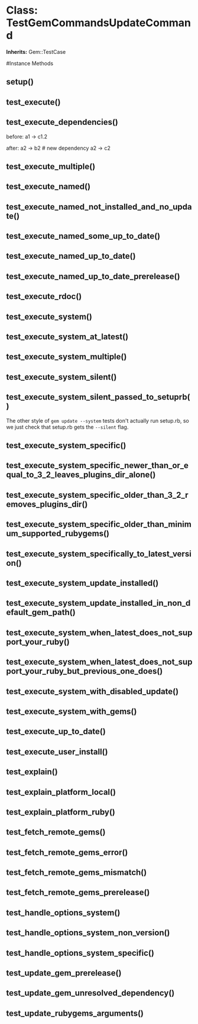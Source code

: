 # Class: TestGemCommandsUpdateCommand
**Inherits:** Gem::TestCase
    




#Instance Methods
## setup() [](#method-i-setup)

## test_execute() [](#method-i-test_execute)

## test_execute_dependencies() [](#method-i-test_execute_dependencies)
before:
    a1 -> c1.2

after:
    a2 -> b2 # new dependency
    a2 -> c2

## test_execute_multiple() [](#method-i-test_execute_multiple)

## test_execute_named() [](#method-i-test_execute_named)

## test_execute_named_not_installed_and_no_update() [](#method-i-test_execute_named_not_installed_and_no_update)

## test_execute_named_some_up_to_date() [](#method-i-test_execute_named_some_up_to_date)

## test_execute_named_up_to_date() [](#method-i-test_execute_named_up_to_date)

## test_execute_named_up_to_date_prerelease() [](#method-i-test_execute_named_up_to_date_prerelease)

## test_execute_rdoc() [](#method-i-test_execute_rdoc)

## test_execute_system() [](#method-i-test_execute_system)

## test_execute_system_at_latest() [](#method-i-test_execute_system_at_latest)

## test_execute_system_multiple() [](#method-i-test_execute_system_multiple)

## test_execute_system_silent() [](#method-i-test_execute_system_silent)

## test_execute_system_silent_passed_to_setuprb() [](#method-i-test_execute_system_silent_passed_to_setuprb)
The other style of `gem update --system` tests don't actually run setup.rb, so
we just check that setup.rb gets the `--silent` flag.

## test_execute_system_specific() [](#method-i-test_execute_system_specific)

## test_execute_system_specific_newer_than_or_equal_to_3_2_leaves_plugins_dir_alone() [](#method-i-test_execute_system_specific_newer_than_or_equal_to_3_2_leaves_plugins_dir_alone)

## test_execute_system_specific_older_than_3_2_removes_plugins_dir() [](#method-i-test_execute_system_specific_older_than_3_2_removes_plugins_dir)

## test_execute_system_specific_older_than_minimum_supported_rubygems() [](#method-i-test_execute_system_specific_older_than_minimum_supported_rubygems)

## test_execute_system_specifically_to_latest_version() [](#method-i-test_execute_system_specifically_to_latest_version)

## test_execute_system_update_installed() [](#method-i-test_execute_system_update_installed)

## test_execute_system_update_installed_in_non_default_gem_path() [](#method-i-test_execute_system_update_installed_in_non_default_gem_path)

## test_execute_system_when_latest_does_not_support_your_ruby() [](#method-i-test_execute_system_when_latest_does_not_support_your_ruby)

## test_execute_system_when_latest_does_not_support_your_ruby_but_previous_one_does() [](#method-i-test_execute_system_when_latest_does_not_support_your_ruby_but_previous_one_does)

## test_execute_system_with_disabled_update() [](#method-i-test_execute_system_with_disabled_update)

## test_execute_system_with_gems() [](#method-i-test_execute_system_with_gems)

## test_execute_up_to_date() [](#method-i-test_execute_up_to_date)

## test_execute_user_install() [](#method-i-test_execute_user_install)

## test_explain() [](#method-i-test_explain)

## test_explain_platform_local() [](#method-i-test_explain_platform_local)

## test_explain_platform_ruby() [](#method-i-test_explain_platform_ruby)

## test_fetch_remote_gems() [](#method-i-test_fetch_remote_gems)

## test_fetch_remote_gems_error() [](#method-i-test_fetch_remote_gems_error)

## test_fetch_remote_gems_mismatch() [](#method-i-test_fetch_remote_gems_mismatch)

## test_fetch_remote_gems_prerelease() [](#method-i-test_fetch_remote_gems_prerelease)

## test_handle_options_system() [](#method-i-test_handle_options_system)

## test_handle_options_system_non_version() [](#method-i-test_handle_options_system_non_version)

## test_handle_options_system_specific() [](#method-i-test_handle_options_system_specific)

## test_update_gem_prerelease() [](#method-i-test_update_gem_prerelease)

## test_update_gem_unresolved_dependency() [](#method-i-test_update_gem_unresolved_dependency)

## test_update_rubygems_arguments() [](#method-i-test_update_rubygems_arguments)

